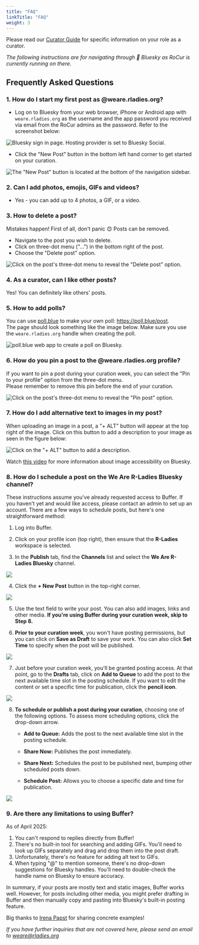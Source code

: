 ```yaml
---
title: "FAQ"
linkTitle: "FAQ"
weight: 3
---
```


Please read our [Curator Guide](/rocur/guide) for specific information on your role as a curator.

_The following instructions are for navigating through 🦋 Bluesky as RoCur is currently running on there._

## Frequently Asked Questions

### 1. How do I start my first post as @weare.rladies.org?

-   Log on to Bluesky from your web browser, iPhone or Android app with `weare.rladies.org` as the username and the app password you received via email from the RoCur admins as the password. Refer to the screenshot below:

![Bluesky sign in page. Hosting provider is set to Bluesky Social.](login.png)

-   Click the "New Post" button in the bottom left hand corner to get started on your curation.

![The "New Post" button is located at the bottom of the navigation sidebar.](navigation_bar.png)

### 2. Can I add photos, emojis, GIFs and videos?

-   Yes - you can add up to 4 photos, a GIF, or a video.

### 3. How to delete a post?

Mistakes happen! First of all, don't panic 😊 Posts can be removed.

-   Navigate to the post you wish to delete.
-   Click on three-dot menu ("...") in the bottom right of the post.
-   Choose the "Delete post" option.

![Click on the post's three-dot menu to reveal the "Delete post" option.](delete_post.png)

### 4. As a curator, can I like other posts?

Yes! You can definitely like others' posts.

### 5. How to add polls?

You can use [poll.blue](https://bsky.app/profile/poll.blue) to make your own poll: <https://poll.blue/post>.<br> The page should look something like the image below. Make sure you use the `weare.rladies.org` handle when creating the poll.

![poll.blue web app to create a poll on Bluesky.](polls.png)

### 6. How do you pin a post to the @weare.rladies.org profile?

If you want to pin a post during your curation week, you can select the "Pin to your profile" option from the three-dot menu.<br> Please remember to remove this pin before the end of your curation.

![Click on the post's three-dot menu to reveal the "Pin post" option.](pin_post.png)

### 7. How do I add alternative text to images in my post?

When uploading an image in a post, a "+ ALT" button will appear at the top right of the image. Click on this button to add a description to your image as seen in the figure below:<br>

![Click on the "+ ALT" button to add a description.](add_alt_text.png)

Watch [this video](https://www.youtube.com/watch?v=RE-iJRXUmTM) for more information about image accessibility on Bluesky.<br>

### 8. How do I schedule a post on the We Are R-Ladies Bluesky channel?

These instructions assume you've already requested access to Buffer. If you haven't yet and would like access, please contact an admin to set up an account. There are a few ways to schedule posts, but here's one straightforward method:

1.  Log into Buffer.

2.  Click on your profile icon (top right), then ensure that the **R-Ladies** workspace is selected.

3.  In the **Publish** tab, find the **Channels** list and select the **We Are R-Ladies Bluesky** channel.

![](buffer_01.png)

4.  Click the **+ New Post** button in the top-right corner.

![](buffer_02.png)

5.  Use the text field to write your post. You can also add images, links and other media. **If you're using Buffer during your curation week, skip to Step 8.**

6.  **Prior to your curation week**, you won't have posting permissions, but you can click on **Save as Draft** to save your work. You can also click **Set Time** to specify when the post will be published.

![](buffer_03.png)

7.  Just before your curation week, you'll be granted posting access. At that point, go to the **Drafts** tab, click on **Add to Queue** to add the post to the next available time slot in the posting schedule. If you want to edit the content or set a specific time for publication, click the **pencil icon**.

![](buffer_04.png)

8.  **To schedule or publish a post during your curation**, choosing one of the following options. To assess more scheduling options, click the drop-down arrow.

    -   **Add to Queue:** Adds the post to the next available time slot in the posting schedule.

    -   **Share Now:** Publishes the post immediately.

    -   **Share Next:** Schedules the post to be published next, bumping other scheduled posts down.

    -   **Schedule Post:** Allows you to choose a specific date and time for publication.

![](buffer_05.png)

### **9. Are there any limitations to using Buffer?**

As of April 2025:

1.  You can't respond to replies directly from Buffer!
2.  There's no built-in tool for searching and adding GIFs. You'll need to look up GIFs separately and drag and drop them into the post draft.
3.  Unfortunately, there's no feature for adding alt text to GIFs.
4.  When typing "\@" to mention someone, there's no drop-down suggestions for Bluesky handles. You'll need to double-check the handle name on Bluesky to ensure accuracy.

In summary, if your posts are mostly text and static images, Buffer works well. However, for posts including other media, you might prefer drafting in Buffer and then manually copy and pasting into Bluesky's built-in posting feature.

Big thanks to [Irena Papst](https://papsti.github.io/) for sharing concrete examples!

*If you have further inquiries that are not covered here, please send an email to [weare\@rladies.org](mailto:weare@rladies.org)*
